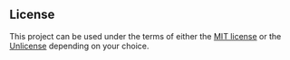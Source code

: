 ## License

This project can be used under the terms of either the [MIT license](../../LICENSE.txt) or the [Unlicense](../../Unlicense.txt) depending on your choice.
